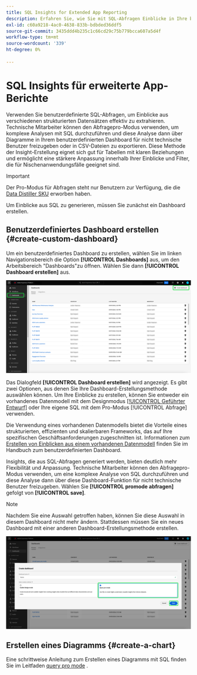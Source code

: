 ```yaml
---
title: SQL Insights for Extended App Reporting
description: Erfahren Sie, wie Sie mit SQL-Abfragen Einblicke in Ihre benutzerdefinierten Dashboards generieren können.
exl-id: c60a9218-4ac0-4638-833b-bdbded36ddf5
source-git-commit: 3435ddd4b235c1c66cd29c75b779bcca607a5d4f
workflow-type: tm+mt
source-wordcount: '339'
ht-degree: 0%

---
```


# SQL Insights für erweiterte App-Berichte

Verwenden Sie benutzerdefinierte SQL-Abfragen, um Einblicke aus verschiedenen strukturierten Datensätzen effektiv zu extrahieren. Technische Mitarbeiter können den Abfragepro-Modus verwenden, um komplexe Analysen mit SQL durchzuführen und diese Analyse dann über Diagramme in Ihrem benutzerdefinierten Dashboard für nicht technische Benutzer freizugeben oder in CSV-Dateien zu exportieren. Diese Methode der Insight-Erstellung eignet sich gut für Tabellen mit klaren Beziehungen und ermöglicht eine stärkere Anpassung innerhalb Ihrer Einblicke und Filter, die für Nischenanwendungsfälle geeignet sind.

>[!IMPORTANT]
>
>Der Pro-Modus für Abfragen steht nur Benutzern zur Verfügung, die die [Data Distiller SKU](../../../query-service/data-distiller/overview.md) erworben haben.

Um Einblicke aus SQL zu generieren, müssen Sie zunächst ein Dashboard erstellen.

## Benutzerdefiniertes Dashboard erstellen {#create-custom-dashboard}

Um ein benutzerdefiniertes Dashboard zu erstellen, wählen Sie im linken Navigationsbereich die Option **[!UICONTROL Dashboards]** aus, um den Arbeitsbereich &quot;Dashboards&quot;zu öffnen. Wählen Sie dann **[!UICONTROL Dashboard erstellen]** aus.

![Der Dashboard-Bestand mit Dashboard erstellen-Markierung.](../../images/sql-insights/create-dashboard.png)

Das Dialogfeld **[!UICONTROL Dashboard erstellen]** wird angezeigt. Es gibt zwei Optionen, aus denen Sie Ihre Dashboard-Erstellungsmethode auswählen können. Um Ihre Einblicke zu erstellen, können Sie entweder ein vorhandenes Datenmodell mit dem Designmodus [[!UICONTROL Geführter Entwurf]](../../user-defined-dashboards.md) oder Ihre eigene SQL mit dem Pro-Modus [!UICONTROL Abfrage] verwenden.

<!-- Maybe reference Guided design mode in other places on UDD doc. -->

Die Verwendung eines vorhandenen Datenmodells bietet die Vorteile eines strukturierten, effizienten und skalierbaren Frameworks, das auf Ihre spezifischen Geschäftsanforderungen zugeschnitten ist. Informationen zum [Erstellen von Einblicken aus einem vorhandenen Datenmodell](../../user-defined-dashboards.md#create-widget) finden Sie im Handbuch zum benutzerdefinierten Dashboard.

Insights, die aus SQL-Abfragen generiert werden, bieten deutlich mehr Flexibilität und Anpassung. Technische Mitarbeiter können den Abfragepro-Modus verwenden, um eine komplexe Analyse von SQL durchzuführen und diese Analyse dann über diese Dashboard-Funktion für nicht technische Benutzer freizugeben. Wählen Sie **[!UICONTROL promode abfragen]** gefolgt von **[!UICONTROL save]**.

>[!NOTE]
>
>Nachdem Sie eine Auswahl getroffen haben, können Sie diese Auswahl in diesem Dashboard nicht mehr ändern. Stattdessen müssen Sie ein neues Dashboard mit einer anderen Dashboard-Erstellungsmethode erstellen.

![ Das Dialogfeld [!UICONTROL Dashboard erstellen] mit Abfrage pro -Modus und Speichern hervorgehoben.](../../images/sql-insights/query-pro-mode.png)

## Erstellen eines Diagramms {#create-a-chart}

Eine schrittweise Anleitung zum Erstellen eines Diagramms mit SQL finden Sie im Leitfaden [query pro mode](../query-pro-mode/overview.md) .
